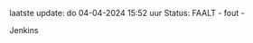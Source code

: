 laatste update: 
do 04-04-2024 15:52   uur 
Status: FAALT - fout - 
<div class="service R">Jenkins</div>